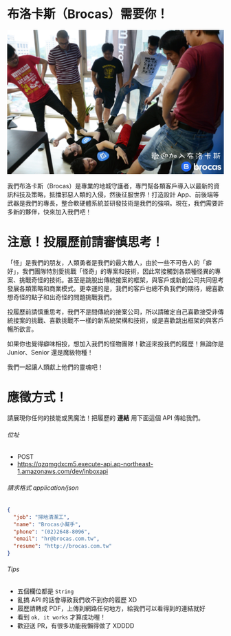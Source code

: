 # 布洛卡斯（Brocas）需要你！

![Banner](https://github.com/BrocasArea/brocas-hiring-inbox-api/raw/master/ad.jpg)

我們布洛卡斯（Brocas）是專業的地城守護者，專門幫各類客戶導入以最新的資訊科技及策略，抵擋邪惡人類的入侵，然後征服世界！打造設計 App、前後端等武器是我們的專長，整合軟硬體系統並研發技術是我們的強項。現在，我們需要許多新的夥伴，快來加入我們吧！

# 注意！投履歷前請審慎思考！
「怪」是我們的朋友，人類勇者是我們的最大敵人，由於一些不可告人的「癖好」，我們團隊特別愛挑戰「怪奇」的專案和技術，因此常接觸到各類種怪異的專案、挑戰奇怪的技術。甚至是跳脫出傳統接案的框架，與客戶或新創公司共同思考發展各類策略和商業模式。更幸運的是，我們的客戶也總不負我們的期待，總喜歡想奇怪的點子和出奇怪的問題挑戰我們。

投履歷前請慎重思考，我們不是間傳統的接案公司，所以請確定自己喜歡接受非傳統接案的挑戰、喜歡挑戰不一樣的新系統架構和技術，或是喜歡跳出框架的與客戶暢所欲言。

如果你也覺得癖味相投，想加入我們的怪物團隊！歡迎來投我們的履歷！無論你是 Junior、Senior 還是魔級物種！

我們一起讓人類獻上他們的靈魂吧！

# 應徵方式！

請展現你任何的技能或黑魔法！把履歷的 **連結** 用下面這個 API 傳給我們。

###### 位址

- POST
- https://qzqmgdxcm5.execute-api.ap-northeast-1.amazonaws.com/dev/inboxapi


###### 請求格式 application/json

```json 
{
  "job": "掃地清潔工",
  "name": "Brocas小幫手",
  "phone": "(02)2648-8096",
  "email": "hr@brocas.com.tw",
  "resume": "http://brocas.com.tw"
}
```

###### Tips 

- 五個欄位都是 `String`
- 亂搞 API 的話會導致我們收不到你的履歷 XD
- 履歷請轉成 PDF，上傳到網路任何地方，給我們可以看得到的連結就好
- 看到 `ok, it works` 才算成功喔！
- 歡迎送 PR，有很多功能我懶得做了 XDDDD
